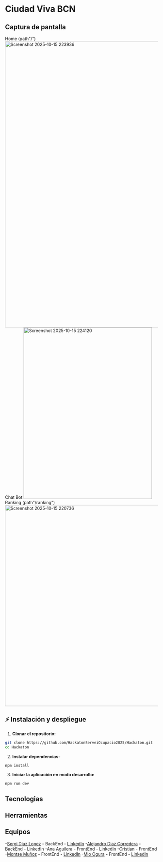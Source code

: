 # Ciudad Viva BCN

## Captura de pantalla

Home (path"/")
<img width="991" height="939" alt="Screenshot 2025-10-15 223936" src="https://github.com/user-attachments/assets/216820ce-5ac6-4299-a3e4-e1af64634824" />
Chat Bot
<img width="423" height="563" alt="Screenshot 2025-10-15 224120" src="https://github.com/user-attachments/assets/940c30fb-6e4d-41d3-80b3-07f73310bfbd" />
Ranking (path"/ranking")
<img width="1152" height="660" alt="Screenshot 2025-10-15 220736" src="https://github.com/user-attachments/assets/a6ef1eb7-5faf-422b-bd48-a23e95708b7c" />

## ⚡ Instalación y despliegue 

1. **Clonar el repositorio:**

```bash
git clone https://github.com/HackatonServeiOcupacio2025/Hackaton.git
cd Hackaton
```
2. **Instalar dependencias:**
```bash
npm install
```
3. **Iniciar la aplicación en modo desarrollo:**
```bash
npm run dev
```

## Tecnologias

## Herramientas

## Equipos
-[Sergi Diaz Lopez](https://github.com/sergidl) - BackEnd - [LinkedIn](https://www.linkedin.com/in/sergi-diaz-lopez/)
-[Alejandro Diaz Corredera](https://github.com/sixfantasy) - BackEnd - [LinkedIn](https://www.linkedin.com/in/alejandro-diaz-corredera/)
-[Ana Aguilera](https://github.com/AnaAguileraMorales88) - FrontEnd - [LinkedIn](https://www.linkedin.com/in/ana-aguilera-morales-011b1a238/)
-[Cristian](https://github.com/CristianMiguelBo) - FrontEnd 
-[Montse Muñoz](https://github.com/Montc027) - FrontEnd - [LinkedIn](www.linkedin.com/in/montserrat-muñoz-cabrera-ba202b227)
-[Mio Ogura](https://github.com/miaryl) - FrontEnd - [LinkedIn](www.linkedin.com/in/mio-ogura)



 
 
